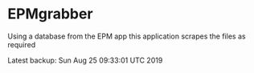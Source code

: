 # EPMgrabber
Using a database from the EPM app this application scrapes the files as required


Latest backup: Sun Aug 25 09:33:01 UTC 2019
